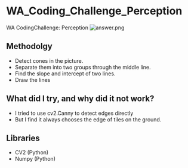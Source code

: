 # WA_Coding_Challenge_Perception

WA CodingChallenge: Perception
![answer.png](https://github.com/dawn-cmd/WA_Coding_Challenge_Perception/blob/main/answer.png)

## Methodolgy

+ Detect cones in the picture.
+ Separate them into two groups through the middle line.
+ Find the slope and intercept of two lines.
+ Draw the lines

## What did I try, and why did it not work?

+ I tried to use cv2.Canny to detect edges directly
+ But I find it always chooses the edge of tiles on the ground.

## Libraries

+ CV2 (Python)
+ Numpy (Python)
